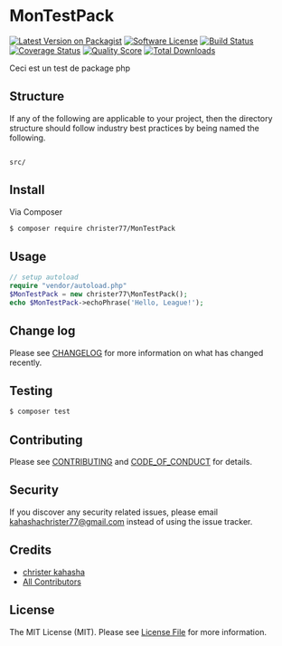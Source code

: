 # MonTestPack

[![Latest Version on Packagist][ico-version]][link-packagist]
[![Software License][ico-license]](LICENSE.md)
[![Build Status][ico-travis]][link-travis]
[![Coverage Status][ico-scrutinizer]][link-scrutinizer]
[![Quality Score][ico-code-quality]][link-code-quality]
[![Total Downloads][ico-downloads]][link-downloads]

Ceci est un test de package php

## Structure

If any of the following are applicable to your project, then the directory structure should follow industry best practices by being named the following.

```

src/

```


## Install

Via Composer

``` bash
$ composer require christer77/MonTestPack
```

## Usage

``` php
// setup autoload
require "vendor/autoload.php"
$MonTestPack = new christer77\MonTestPack();
echo $MonTestPack->echoPhrase('Hello, League!');
```

## Change log

Please see [CHANGELOG](CHANGELOG.md) for more information on what has changed recently.

## Testing

``` bash
$ composer test
```

## Contributing

Please see [CONTRIBUTING](CONTRIBUTING.md) and [CODE_OF_CONDUCT](CODE_OF_CONDUCT.md) for details.

## Security

If you discover any security related issues, please email kahashachrister77@gmail.com instead of using the issue tracker.

## Credits

- [christer kahasha][link-author]
- [All Contributors][link-contributors]

## License

The MIT License (MIT). Please see [License File](LICENSE.md) for more information.

[ico-version]: https://img.shields.io/packagist/v/christer77/MonTestPack.svg?style=flat-square
[ico-license]: https://img.shields.io/badge/license-MIT-brightgreen.svg?style=flat-square
[ico-travis]: https://img.shields.io/travis/christer77/MonTestPack/master.svg?style=flat-square
[ico-scrutinizer]: https://img.shields.io/scrutinizer/coverage/g/christer77/MonTestPack.svg?style=flat-square
[ico-code-quality]: https://img.shields.io/scrutinizer/g/christer77/MonTestPack.svg?style=flat-square
[ico-downloads]: https://img.shields.io/packagist/dt/christer77/MonTestPack.svg?style=flat-square

[link-packagist]: https://packagist.org/packages/christer77/MonTestPack
[link-travis]: https://travis-ci.org/christer77/MonTestPack
[link-scrutinizer]: https://scrutinizer-ci.com/g/christer77/MonTestPack/code-structure
[link-code-quality]: https://scrutinizer-ci.com/g/christer77/MonTestPack
[link-downloads]: https://packagist.org/packages/christer77/MonTestPack
[link-author]: https://github.com/christer77
[link-contributors]: ../../contributors

